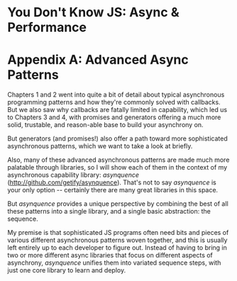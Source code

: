 # You Don't Know JS: Async & Performance
# Appendix A: Advanced Async Patterns

Chapters 1 and 2 went into quite a bit of detail about typical asynchronous programming patterns and how they're commonly solved with callbacks. But we also saw why callbacks are fatally limited in capability, which led us to Chapters 3 and 4, with promises and generators offering a much more solid, trustable, and reason-able base to build your asynchrony on.

But generators (and promises!) also offer a path toward more sophisticated asynchronous patterns, which we want to take a look at briefly.

Also, many of these advanced asynchronous patterns are made much more palatable through libraries, so I will show each of them in the context of my asynchronous capability library: *asynquence* (http://github.com/getify/asynquence). That's not to say *asynquence* is your only option -- certainly there are many great libraries in this space.

But *asynquence* provides a unique perspective by combining the best of all these patterns into a single library, and a single basic abstraction: the sequence.

My premise is that sophisticated JS programs often need bits and pieces of various different asynchronous patterns woven together, and this is usually left entirely up to each developer to figure out. Instead of having to bring in two or more different async libraries that focus on different aspects of asynchrony, *asynquence* unifies them into variated sequence steps, with just one core library to learn and deploy.







